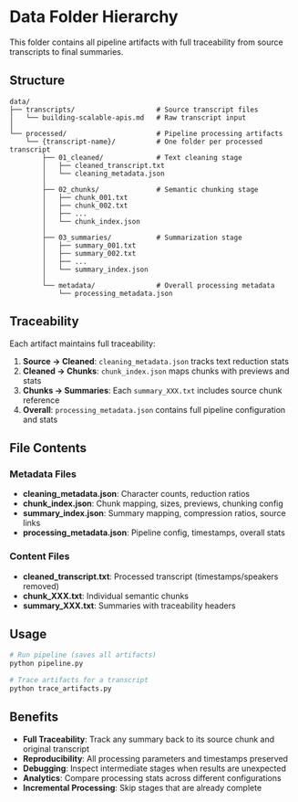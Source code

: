 # Data Folder Hierarchy

This folder contains all pipeline artifacts with full traceability from source transcripts to final summaries.

## Structure

```
data/
├── transcripts/                    # Source transcript files
│   └── building-scalable-apis.md   # Raw transcript input
│
└── processed/                      # Pipeline processing artifacts
    └── {transcript-name}/          # One folder per processed transcript
        ├── 01_cleaned/             # Text cleaning stage
        │   ├── cleaned_transcript.txt
        │   └── cleaning_metadata.json
        │
        ├── 02_chunks/              # Semantic chunking stage  
        │   ├── chunk_001.txt
        │   ├── chunk_002.txt
        │   ├── ...
        │   └── chunk_index.json
        │
        ├── 03_summaries/           # Summarization stage
        │   ├── summary_001.txt
        │   ├── summary_002.txt
        │   ├── ...
        │   └── summary_index.json
        │
        └── metadata/               # Overall processing metadata
            └── processing_metadata.json
```

## Traceability

Each artifact maintains full traceability:

1. **Source → Cleaned**: `cleaning_metadata.json` tracks text reduction stats
2. **Cleaned → Chunks**: `chunk_index.json` maps chunks with previews and stats  
3. **Chunks → Summaries**: Each `summary_XXX.txt` includes source chunk reference
4. **Overall**: `processing_metadata.json` contains full pipeline configuration and stats

## File Contents

### Metadata Files

- **cleaning_metadata.json**: Character counts, reduction ratios
- **chunk_index.json**: Chunk mapping, sizes, previews, chunking config
- **summary_index.json**: Summary mapping, compression ratios, source links
- **processing_metadata.json**: Pipeline config, timestamps, overall stats

### Content Files

- **cleaned_transcript.txt**: Processed transcript (timestamps/speakers removed)
- **chunk_XXX.txt**: Individual semantic chunks
- **summary_XXX.txt**: Summaries with traceability headers

## Usage

```python
# Run pipeline (saves all artifacts)
python pipeline.py

# Trace artifacts for a transcript
python trace_artifacts.py
```

## Benefits

- **Full Traceability**: Track any summary back to its source chunk and original transcript
- **Reproducibility**: All processing parameters and timestamps preserved
- **Debugging**: Inspect intermediate stages when results are unexpected
- **Analytics**: Compare processing stats across different configurations
- **Incremental Processing**: Skip stages that are already complete